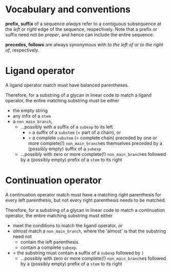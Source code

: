 # Vocabulary and conventions

**prefix, suffix** of a sequence *always* refer to a contiguous subsequence at the *left* or *right* edge of the sequence, respectively.
Note that a prefix or suffix need not be *proper*, and hence can include the entire sequence.

**precedes, follows** are always synonymous with *to the left of* or *to the right of*, respectively.

# Ligand operator

A ligand operator match must have balanced parentheses.

Therefore, for a substring of a glycan in linear code to match a ligand operator, the entire matching substring must be either
  - the empty string
  - any infix of a `stem`
  - a `non_main_branch`, 
    - ...possibly with a suffix of a `subexp` to its left 
      - = a suffix of a `substem` (= part of a chain), or 
      - = a complete `substem` (= complete chain) preceded by one or more complete(!) `non_main_branch`es themselves preceded by a (possibly empty) suffix of a `subexp`
    - ...possibly with zero or more complete(!) `non_main_branch`es followed by a (possibly empty) prefix of a `stem` to its right

# Continuation operator

A continuation operator match must have a matching right parenthesis for every left parenthesis, but not every right parenthesis needs to be matched. 

Therefore, for a substring of a glycan in linear code to match a continuation operator, the entire matching substring must either 
  - meet the conditions to match the ligand operator, *or*
  - *almost* match a `non_main_branch`, where the 'almost' is that the substring need not 
    - contain the left parenthesis. 
    - contain a complete `subexp`.
  - = the substring must contain a suffix of a `subexp` followed by `)`
    - ...possibly with zero or more complete(!) `non_main_branch`es followed by a (possibly empty) prefix of a `stem` to its right 
